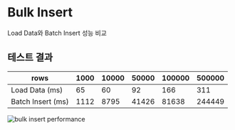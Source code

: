 # Bulk Insert

Load Data와 Batch Insert 성능 비교

## 테스트 결과

| rows | 1000 | 10000 | 50000 | 100000 | 500000 |
| ---- | ---- | ---- | ---- | ---- | ---- |
| Load Data (ms) | 65 | 60 | 92 | 166 | 311 |
| Batch Insert (ms) | 1112 | 8795 | 41426 | 81638 | 244449 |

![bulk insert performance](https://user-images.githubusercontent.com/69888508/145130271-3c9e915e-166d-4494-9f9b-386800093fe3.png)
